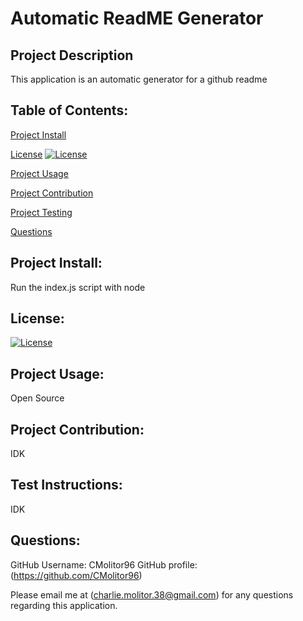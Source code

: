 # **Automatic ReadME Generator**

## Project Description
This application is an automatic generator for a github readme

## Table of Contents:
[Project Install](#project-install)

[License](#license)
[![License](https://img.shields.io/badge/License-Apache_2.0-blue.svg)](https://opensource.org/licenses/Apache-2.0)

[Project Usage](#project-usage)

[Project Contribution](#project-contribution)

[Project Testing](#project-testing)

[Questions](#questions)

## Project Install:
Run the index.js script with node

## License:
[![License](https://img.shields.io/badge/License-Apache_2.0-blue.svg)](https://opensource.org/licenses/Apache-2.0)
## Project Usage:
Open Source
## Project Contribution:
IDK
## Test Instructions:
IDK
## Questions:
GitHub Username: CMolitor96
GitHub profile: (https://github.com/CMolitor96)

Please email me at (charlie.molitor.38@gmail.com) for any questions regarding this application.